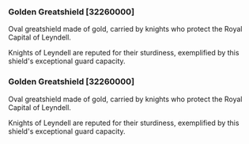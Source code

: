 ### Golden Greatshield [32260000]

Oval greatshield made of gold, carried by knights who protect the Royal Capital of Leyndell.

Knights of Leyndell are reputed for their sturdiness, exemplified by this shield's exceptional guard capacity.### Golden Greatshield [32260000]

Oval greatshield made of gold, carried by knights who protect the Royal Capital of Leyndell.

Knights of Leyndell are reputed for their sturdiness, exemplified by this shield's exceptional guard capacity.